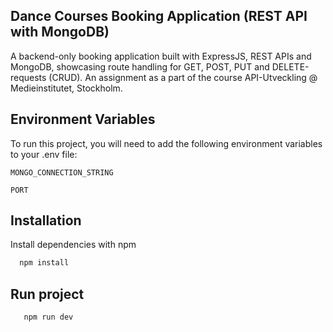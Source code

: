 ## Dance Courses Booking Application (REST API with MongoDB)

A backend-only booking application built with ExpressJS, REST APIs and MongoDB, showcasing route handling for GET, POST, PUT and DELETE-requests (CRUD).
An assignment as a part of the course API-Utveckling @ Medieinstitutet, Stockholm. 


## Environment Variables

To run this project, you will need to add the following environment variables to your .env file:

`MONGO_CONNECTION_STRING` 

`PORT`

## Installation

Install dependencies with npm

```bash
  npm install
```

## Run project

```bash
   npm run dev
```

